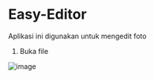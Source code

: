 # Easy-Editor
Aplikasi ini digunakan untuk mengedit foto
1. Buka file

![image](https://github.com/user-attachments/assets/7c59801a-f50e-4111-ad15-a59e3294b8f3)
